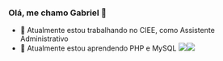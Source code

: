 ### Olá, me chamo Gabriel 👋

- 🔭 Atualmente estou trabalhando no CIEE, como Assistente Administrativo
- 🌱 Atualmente estou aprendendo PHP e MySQL <img src="https://cdn.jsdelivr.net/gh/devicons/devicon/icons/php/php-original.svg" /><img src="https://cdn.jsdelivr.net/gh/devicons/devicon/icons/mysql/mysql-original-wordmark.svg" />

 
